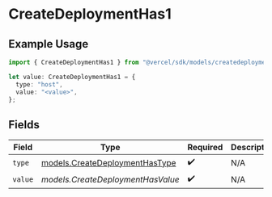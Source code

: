 # CreateDeploymentHas1

## Example Usage

```typescript
import { CreateDeploymentHas1 } from "@vercel/sdk/models/createdeploymentop.js";

let value: CreateDeploymentHas1 = {
  type: "host",
  value: "<value>",
};
```

## Fields

| Field                                                                  | Type                                                                   | Required                                                               | Description                                                            |
| ---------------------------------------------------------------------- | ---------------------------------------------------------------------- | ---------------------------------------------------------------------- | ---------------------------------------------------------------------- |
| `type`                                                                 | [models.CreateDeploymentHasType](../models/createdeploymenthastype.md) | :heavy_check_mark:                                                     | N/A                                                                    |
| `value`                                                                | *models.CreateDeploymentHasValue*                                      | :heavy_check_mark:                                                     | N/A                                                                    |